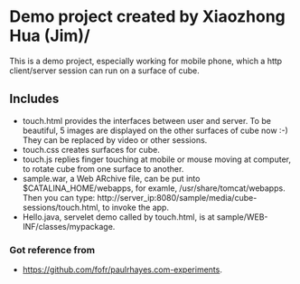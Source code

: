 # Demo project created by Xiaozhong Hua (Jim)/
This is a demo project, especially working for mobile phone, which a http client/server session can run on a surface of cube.

## Includes
- touch.html provides the interfaces between user and server. To be beautiful, 5 images are displayed on the other surfaces of cube now :-) They can be replaced by video or other sessions.
- touch.css creates surfaces for cube. 
- touch.js replies finger touching at mobile or mouse moving at computer, to rotate cube from one surface to another.
- sample.war, a Web ARchive file, can be put into $CATALINA_HOME/webapps, for examle, /usr/share/tomcat/webapps. Then you can type: http://server_ip:8080/sample/media/cube-sessions/touch.html, to invoke the app.
- Hello.java, servelet demo called by touch.html, is at sample/WEB-INF/classes/mypackage.

### Got reference from
- https://github.com/fofr/paulrhayes.com-experiments. 
